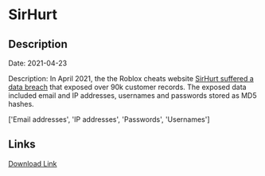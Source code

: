 # SirHurt

## Description

Date: 2021-04-23

Description:
In April 2021, the the Roblox cheats website <a href="https://wearedevs.net/forum/t/20397" target="_blank" rel="noopener">SirHurt suffered a data breach</a> that exposed over 90k customer records. The exposed data included email and IP addresses, usernames and passwords stored as MD5 hashes.


['Email addresses', 'IP addresses', 'Passwords', 'Usernames']

## Links

[Download Link](https://link-to.net/1229997/822.9270848004037/dynamic/?r=c2lyaHVydC5uZXQ=)